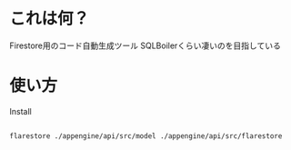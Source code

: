 # これは何？

Firestore用のコード自動生成ツール
SQLBoilerくらい凄いのを目指している

# 使い方

Install
```bash
```

```bash
flarestore ./appengine/api/src/model ./appengine/api/src/flarestore
```


